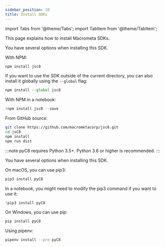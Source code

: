 ```yaml
---
sidebar_position: 10
title: Install SDKs
---
```


import Tabs from '@theme/Tabs';
import TabItem from '@theme/TabItem';

This page explains how to install Macrometa SDKs.

<Tabs groupId="operating-systems">
<TabItem value="js" label="Javascript">

You have several options when installing this SDK.

With NPM:

```js
npm install jsc8
```

If you want to use the SDK outside of the current directory, you can also install it globally using the `--global` flag:

```js
npm install --global jsc8
```

With NPM in a notebook:

```js
!npm install jsc8 --save
```

From GitHub source:

```bash
git clone https://github.com/macrometacorp/jsc8.git
cd jsC8
npm install
npm run dist
```

</TabItem>
<TabItem value="py" label="Python">

:::note
pyC8 requires Python 3.5+. Python 3.6 or higher is recommended.
:::

You have several options when installing this SDK.

On macOS, you can use pip3:

```py
pip3 install pyC8
```

In a notebook, you might need to modify the pip3 command if you want to use it:

```py
!pip3 install pyC8
```

On Windows, you can use pip:

```py
pip install pyC8
```

Using pipenv:

```bash
pipenv install --pre pyC8
```

</TabItem>
</Tabs>
